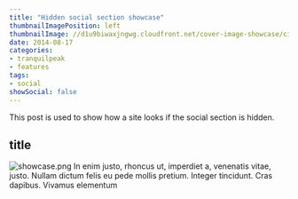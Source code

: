 ```yaml
---
title: "Hidden social section showcase"
thumbnailImagePosition: left
thumbnailImage: //d1u9biwaxjngwg.cloudfront.net/cover-image-showcase/city-750.jpg
date: 2014-08-17
categories:
- tranquilpeak
- features
tags:
- social
showSocial: false
---
```


This post is used to show how a site looks if the social section is hidden.
<!--more-->

## title
![showcase.png](/img/showcase.png)
In enim justo, rhoncus ut, imperdiet a, venenatis vitae, justo. Nullam dictum felis eu pede mollis pretium. Integer tincidunt. Cras dapibus. Vivamus elementum 
